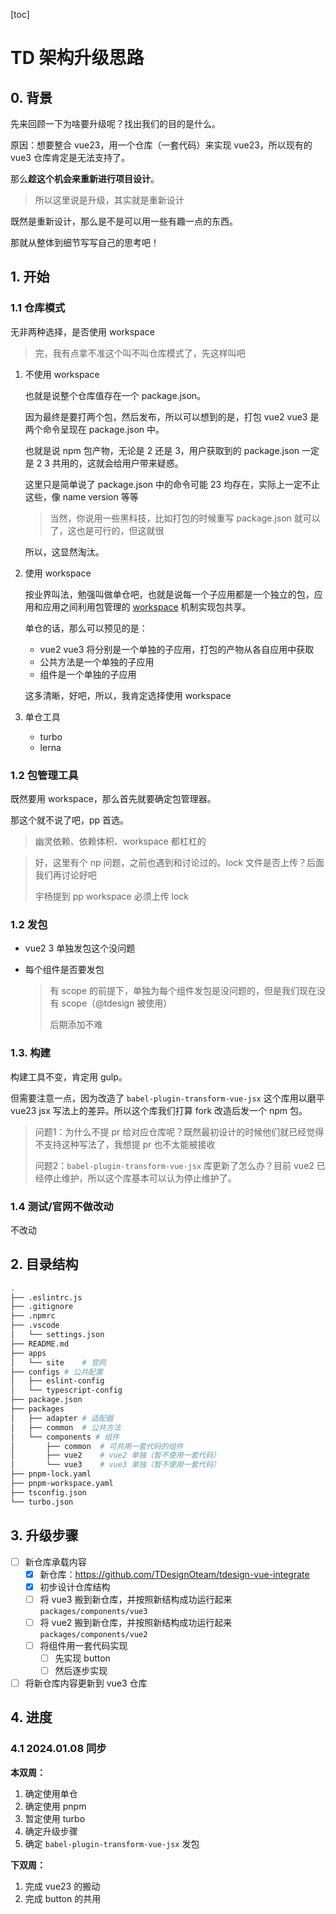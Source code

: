 [toc]

# TD 架构升级思路

## 0. 背景
先来回顾一下为啥要升级呢？找出我们的目的是什么。

原因：想要整合 vue23，用一个仓库（一套代码）来实现 vue23，所以现有的 vue3 仓库肯定是无法支持了。

那么**趁这个机会来重新进行项目设计**。
> 所以这里说是升级，其实就是重新设计

既然是重新设计，那么是不是可以用一些有趣一点的东西。

那就从整体到细节写写自己的思考吧！

## 1. 开始

### 1.1 仓库模式
无非两种选择，是否使用 workspace
> 完，我有点拿不准这个叫不叫仓库模式了，先这样叫吧

1. 不使用 workspace

   也就是说整个仓库值存在一个 package.json。

   因为最终是要打两个包，然后发布，所以可以想到的是，打包 vue2 vue3 是两个命令呈现在 package.json 中。

   也就是说 npm 包产物，无论是 2 还是 3，用户获取到的 package.json 一定是 2 3 共用的，这就会给用户带来疑惑。

   这里只是简单说了 package.json 中的命令可能 23 均存在，实际上一定不止这些，像 name version 等等

   > 当然，你说用一些黑科技，比如打包的时候重写 package.json 就可以了，这也是可行的，但这就很

   所以，这显然淘汰。

2. 使用 workspace

   按业界叫法，勉强叫做单仓吧，也就是说每一个子应用都是一个独立的包，应用和应用之间利用包管理的 [workspace](https://pnpm.io/workspaces) 机制实现包共享。

   单仓的话，那么可以预见的是：

   - vue2 vue3 将分别是一个单独的子应用，打包的产物从各自应用中获取
   - 公共方法是一个单独的子应用
   - 组件是一个单独的子应用

   这多清晰，好吧，所以，我肯定选择使用 workspace

3. 单仓工具
   - turbo
   - lerna

### 1.2 包管理工具
既然要用 workspace，那么首先就要确定包管理器。

那这个就不说了吧，pp 首选。

> 幽灵依赖、依赖体积、workspace 都杠杠的

> 好，这里有个 np 问题，之前也遇到和讨论过的。lock 文件是否上传？后面我们再讨论好吧
>
> 宇杨提到 pp workspace 必须上传 lock

### 1.2 发包

- vue2 3 单独发包这个没问题

- 每个组件是否要发包

  > 有 scope 的前提下，单独为每个组件发包是没问题的，但是我们现在没有 scope（@tdesign 被使用）
  >
  > 后期添加不难

### 1.3. 构建

构建工具不变，肯定用 gulp。

但需要注意一点，因为改造了 `babel-plugin-transform-vue-jsx` 这个库用以磨平 vue23 jsx 写法上的差异。所以这个库我们打算 fork 改造后发一个 npm 包。

> 问题1：为什么不提 pr 给对应仓库呢？既然最初设计的时候他们就已经觉得不支持这种写法了，我想提 pr 也不太能被接收
>
> 问题2：`babel-plugin-transform-vue-jsx` 库更新了怎么办？目前 vue2 已经停止维护，所以这个库基本可以认为停止维护了。

### 1.4 测试/官网不做改动

不改动

## 2. 目录结构

```bash
.
├── .eslintrc.js
├── .gitignore
├── .npmrc
├── .vscode
│   └── settings.json
├── README.md
├── apps
│   └── site	# 官网
├── configs	# 公共配置
│   ├── eslint-config
│   └── typescript-config
├── package.json
├── packages
│   ├── adapter	# 适配器
│   ├── common	# 公共方法
│   └── components # 组件
│       ├── common	# 可共用一套代码的组件
│       ├── vue2	# vue2 单独（暂不使用一套代码）
│       └── vue3	# vue3 单独（暂不使用一套代码）
├── pnpm-lock.yaml
├── pnpm-workspace.yaml
├── tsconfig.json
└── turbo.json
```

## 3. 升级步骤

- [ ] 新仓库承载内容
  - [x] 新仓库：https://github.com/TDesignOteam/tdesign-vue-integrate
  - [x] 初步设计仓库结构
  - [ ] 将 vue3 搬到新仓库，并按照新结构成功运行起来`packages/components/vue3`
  - [ ] 将 vue2 搬到新仓库，并按照新结构成功运行起来`packages/components/vue2`
  - [ ] 将组件用一套代码实现
    - [ ] 先实现 button 
    - [ ] 然后逐步实现
- [ ] 将新仓库内容更新到 vue3 仓库

## 4. 进度

### 4.1 2024.01.08 同步

**本双周：**

1. 确定使用单仓
2. 确定使用 pnpm
3. 暂定使用 turbo
4. 确定升级步骤
5. 确定 `babel-plugin-transform-vue-jsx` 发包

**下双周：**

1. 完成 vue23 的搬动
2. 完成 button 的共用